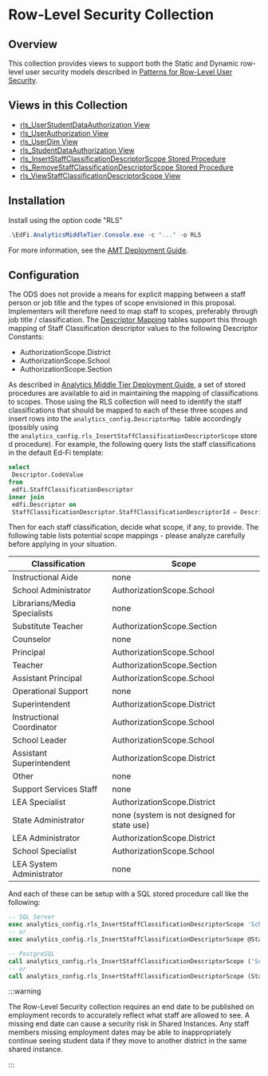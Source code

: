 # Row-Level Security Collection

## Overview

This collection provides views to support both the Static and Dynamic row-level
user security models described in [Patterns for Row-Level User Security](../../../user-guide/patterns-for-row-level-user-security.md).

## Views in this Collection

* [rls\_UserStudentDataAuthorization
    View](./rls_userstudentdataauthorization-view.md)
* [rls\_UserAuthorization View](./rls_userauthorization-view.md)
* [rls\_UserDim View](./rls_userdim-view.md)
* [rls\_StudentDataAuthorization View](./rls_studentdataauthorization-view.md)
* [rls\_InsertStaffClassificationDescriptorScope Stored
    Procedure](./rls_insertstaffclassificationdescriptorscope-stored-procedure.md)
* [rls\_RemoveStaffClassificationDescriptorScope Stored
    Procedure](./rls_removestaffclassificationdescriptorscope-stored-procedure.md)
* [rls\_ViewStaffClassificationDescriptorScope
    View](./rls_viewstaffclassificationdescriptorscope-view.md)

## Installation

Install using the option code "RLS"

```powershell
.\EdFi.AnalyticsMiddleTier.Console.exe -c "..." -o RLS
```

For more information, see the [AMT Deployment
Guide](../../../deployment-guide/readme.mdx).

## Configuration

The ODS does not provide a means for explicit mapping between a staff person or
job title and the types of scope envisioned in this proposal. Implementers will
therefore need to map staff to scopes, preferably through job title /
classification. The [Descriptor
Mapping](../../../deployment-guide/descriptor-mapping.md)
tables support this through mapping of Staff Classification descriptor values to
the following Descriptor Constants:

* AuthorizationScope.District
* AuthorizationScope.School
* AuthorizationScope.Section

As described in [Analytics Middle Tier Deployment
Guide](../../../deployment-guide/readme.mdx), a set of stored
procedures are available to aid in maintaining the mapping of classifications to
scopes. Those using the RLS collection will need to identify the staff
classifications that should be mapped to each of these three scopes and insert
rows into the `analytics_config.DescriptorMap`  table accordingly (possibly
using the `analytics_config.rls_InsertStaffClassificationDescriptorScope` stored
procedure). For example, the following query lists the staff classifications in
the default Ed-Fi template:

```sql
select
 Descriptor.CodeValue
from
 edfi.StaffClassificationDescriptor
inner join
 edfi.Descriptor on
 StaffClassificationDescriptor.StaffClassificationDescriptorId = Descriptor.DescriptorId
```

Then for each staff classification, decide what scope, if any, to provide. The
following table lists potential scope mappings - please analyze carefully before
applying in your situation.

| Classification | Scope |
| --- | --- |
| ​Instructional Aide | ​none |
| School Administrator | AuthorizationScope.School |
| Librarians/Media Specialists | none |
| Substitute Teacher | AuthorizationScope.Section |
| Counselor | none |
| Principal | AuthorizationScope.School |
| Teacher | AuthorizationScope.Section |
| Assistant Principal | AuthorizationScope.School |
| Operational Support | none |
| Superintendent | AuthorizationScope.District |
| Instructional Coordinator | AuthorizationScope.School |
| School Leader | AuthorizationScope.School |
| Assistant Superintendent | AuthorizationScope.District |
| Other | none |
| Support Services Staff | none |
| LEA Specialist | AuthorizationScope.District |
| State Administrator | none (system is not designed for state use) |
| LEA Administrator | AuthorizationScope.District |
| School Specialist | AuthorizationScope.School |
| LEA System Administrator | none |

And each of these can be setup with a SQL stored procedure call like the
following:

```sql
-- SQL Server
exec analytics_config.rls_InsertStaffClassificationDescriptorScope 'School Specialist', null, 'AuthorizationScope.School';
-- or
exec analytics_config.rls_InsertStaffClassificationDescriptorScope @StaffDescriptor = 'School Specialist', @Scope = 'AuthorizationScope.School';

-- PostgreSQL
call analytics_config.rls_InsertStaffClassificationDescriptorScope ('School Specialist', null, 'AuthorizationScope.School');
-- or
call analytics_config.rls_InsertStaffClassificationDescriptorScope (StaffDescriptor := 'School Specialist', Scope := 'AuthorizationScope.School');
```

:::warning

The Row-Level Security collection requires an end date to be published on
employment records to accurately reflect what staff are allowed to see. A
missing end date can cause a security risk in Shared Instances. Any staff
members missing employment dates may be able to inappropriately continue seeing
student data if they move to another district in the same shared instance.

:::
